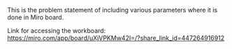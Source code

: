 This is the problem statement of including various parameters where it is done in Miro board.

Link for accessing the workboard:
    https://miro.com/app/board/uXjVPKMw42I=/?share_link_id=447264916912
